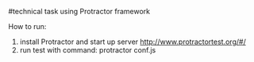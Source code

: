 #technical task using Protractor framework

How to run:
1. install Protractor and start up server http://www.protractortest.org/#/
2. run test with command: protractor conf.js
